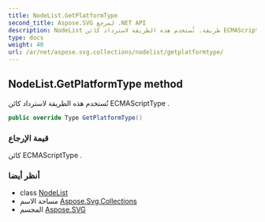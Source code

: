 ```yaml
---
title: NodeList.GetPlatformType
second_title: Aspose.SVG لمرجع .NET API
description: NodeList طريقة. تُستخدم هذه الطريقة لاسترداد كائن ECMAScriptType .
type: docs
weight: 40
url: /ar/net/aspose.svg.collections/nodelist/getplatformtype/
---
```

## NodeList.GetPlatformType method

تُستخدم هذه الطريقة لاسترداد كائن ECMAScriptType .

```csharp
public override Type GetPlatformType()
```

### قيمة الإرجاع

كائن ECMAScriptType .

### أنظر أيضا

* class [NodeList](../)
* مساحة الاسم [Aspose.Svg.Collections](../../nodelist/)
* المجسم [Aspose.SVG](../../../)


